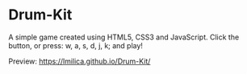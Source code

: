 # Drum-Kit
A simple game created using HTML5, CSS3 and JavaScript.
Click the button, or press: w, a, s, d, j, k; and play!


Preview: https://lmilica.github.io/Drum-Kit/
